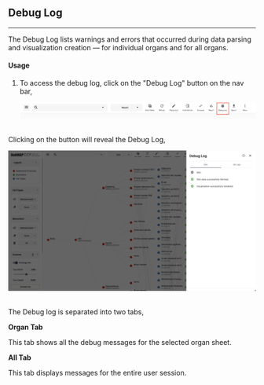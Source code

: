 ## Debug Log
---

The Debug Log lists warnings and errors that occurred during data parsing and visualization creation — for individual organs and for all organs. 

#### Usage

1. To access the debug log, click on the "Debug Log" button on the nav bar,

   <img src="assets/docs/log/nav.png" alt="Debug log nav bar" class="md-img p-2 w-75">
   <br>
   <br>

Clicking on the button will reveal the Debug Log,

<img src="assets/docs/log/log.png" alt="Debug log" class="md-img p-2 w-75">
<br>
<br>


The Debug log is separated into two tabs,

**Organ Tab**

This tab shows all the debug messages for the selected organ sheet.


**All Tab**

This tab displays messages for the entire user session.

